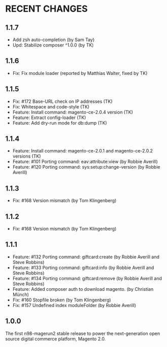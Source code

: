 RECENT CHANGES
==============

1.1.7
-----

* Add zsh auto-completion (by Sam Tay)
* Upd: Stabilize composer ^1.0.0 (by TK)

1.1.6
-----

* Fix: Fix module loader (reported by Matthias Walter, fixed by TK)

1.1.5
-----
* Fix: #172 Base-URL check on IP addresses (TK)
* Fix: Whitespace and code-style (TK)
* Feature: Install command: magento-ce-2.0.4 version (TK)
* Feature: Extract config-loader (TK)
* Feature: Add dry-run mode for db:dump (TK)

1.1.4
-----
* Feature: Install command: magento-ce-2.0.1 and magento-ce-2.0.2 versions (TK)
* Feature: #101 Porting command: eav:attribute:view (by Robbie Averill)
* Feature: #120 Porting command: sys:setup:change-version (by Robbie Averill)

1.1.3
-----
* Fix: #168 Version mismatch (by Tom Klingenberg)

1.1.2
-----
* Fix: #168 Version mismatch (by Tom Klingenberg)

1.1.1
-----

* Feature: #132 Porting command: giftcard:create (by Robbie Averill and Steve Robbins)
* Feature: #133 Porting command: giftcard:info (by Robbie Averill and Steve Robbins)
* Feature: #134 Porting command: giftcard:remove (by Robbie Averill and Steve Robbins)
* Feature: Added composer auth to download magento. (by Christian Münch)
* Fix: #160 Stopfile broken (by Tom Klingenberg)
* Fix: #157 Undefined index moduleFolder (by Robbie Averill)

1.0.0
-----

The first n98-magerun2 stable release to power the next-generation
open source digital commerce platform, Magento 2.0.
